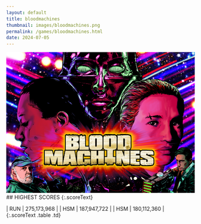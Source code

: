 ```yaml
---
layout: default
title: bloodmachines
thumbnail: images/bloodmachines.png
permalink: /games/bloodmachines.html
date: 2024-07-05
---
```


<img src="../images/bloodmachines.png" class="gameThumbnail img-fluid mx-auto align-middle">
## HIGHEST SCORES
{:.scoreText}

| RUN | 275,173,968 | 
| HSM | 187,947,722 | 
| HSM | 180,112,360 | 
{:.scoreText .table .td}
